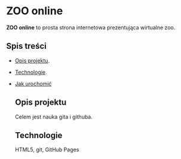 # ZOO online 
**ZOO online** to prosta strona internetowa prezentująca wirtualne zoo.

## Spis treści
- [Opis projektu](#opis-projektu).
- [Technologie](#technologie).
- [Jak urochomić](#jak-urochomić)

  ## Opis projektu
  Celem jest nauka gita i githuba.

  ## Technologie
  HTML5, git, GitHub Pages 
